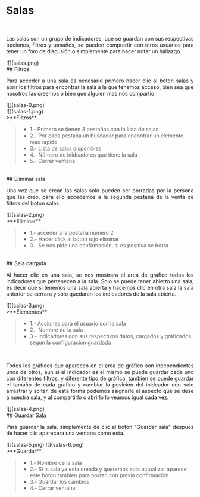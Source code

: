 # Salas
<br>
<p style="text-align: justify;">
Las salas son un grupo de indicadores, que se guardan con sus respectivas opciones, filtros y tamaños, se pueden comprartir con otros usuarios para tener un foro de discusión o simplemente para hacer notar un hallazgo.
</p>
![](salas.png)

<br>
## Filtros
<br>

<p style="text-align: justify;">
Para acceder a una sala es necesario primero hacer clic al boton salas y abrir los filtros para encontrar la sala a la que tenemos acceso, bien sea que nosotros las creemos o bien que alguien mas nos compartio
</p>
![](salas-0.png)


<br>
![](salas-1.png)


<br>
>**Filtros**

> - 1.- Primero se tienen 3 pestañas con la lista de salas
> - 2.- Por cada pestaña un buscador para encontrar un elemento mas rapido
> - 3.- Lista de salas disponibles
> - 4.- Número de inidcadores que tiene la sala
> - 5.- Cerrar ventana

<br>
## Eliminar sala
<br>

<p style="text-align: justify;">
Una vez que se crean las salas solo pueden ser borradas por la persona que las creo, para ello accedemos a la segunda pestaña de la venta de filtros del boton salas.
</p>
![](salas-2.png)


<br>
>**Eliminar**

> - 1.- acceder a la pestaña numero 2
> - 2.- Hacer click al boton rojo eliminar
> - 3.- Se nos pide una confirmación, si es positiva se borra

<br>
## Sala cargada
<br>

<p style="text-align: justify;">
Al hacer clic en una sala, se nos mostrara el area de gráfico todos los indicadores que pertenecen a la sala. Solo se puede tener abierto una sala, es decir que si tenemos una sala abierta y hacemos clic en otra sala la sala anterior se cerrara y solo quedaran los indicadores de la sala abierta.
</p>
![](salas-3.png)


<br>
>**Elementos**

> - 1.- Acciones para el usuario con la sala
> - 2.- Nombre de la sala
> - 3.- Indicadores con sus respectivos datos, cargados y gráficados segun la configuracion guardada

<br>

<p style="text-align: justify;">
Todos los gráficos que aparecen en el area de gráfico son independientes unos de otros, aun si el indicador es el mismo se puede guardar cada uno con diferentes filtros, y diferente tipo de gráfica, tambien se puede guardar el tamaño de cada grafico y cambiar la posición del inidcador con solo arrastrar y soltar. de esta forma podemos asignarle el aspecto que se dese a nuestra sala, y al compartirlo o abrirlo lo veamos igual cada vez.
</p>
![](salas-4.png)

<br>
## Guardar Sala 
<br>

<p style="text-align: justify;">
Para guardar la sala, simplemente de clic al boton "Guardar sala" despues de hacer clic aparecera una ventana como esta.
</p>
![](salas-5.png)
![](salas-6.png)

<br>
>**Guardar**

> - 1.- Nombre de la sala
> - 2.- Si la sala ya esta creada y queremos solo actualizar aparece este boton tambien para borrar, con previa confirmación
> - 3.- Guardar los cambios
> - 4.- Cerrar ventana